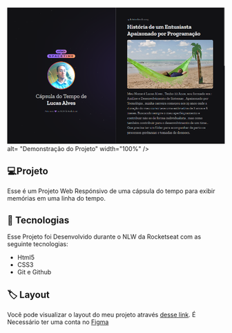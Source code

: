 <p>
<img src=".github/Layout.png"> alt= "Demonstração do Projeto"  width="100%" />
</p>

## 💻Projeto
 Esse é um Projeto Web Respónsivo de uma cápsula do tempo para exibir memórias em uma linha do tempo. 

 ## 🚀 Tecnologias
Esse Projeto foi Desenvolvido durante o NLW da Rocketseat com as seguinte tecnologias: 

- Html5
- CSS3
- Git e Github

## 🏷️ Layout
Você pode visualizar o layout do meu projeto através
[desse link](https://www.figma.com/file/dj1MEF0tVvNBVnYRA4eWlW/Captura-de-tela-2023-09-20-095036?type=design&mode=design&t=Lon3P1waPG8TFbhY-1).
É Necessário ter uma conta no [Figma](https://www.figma.com)
